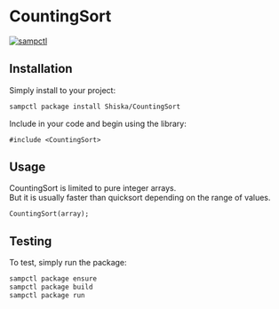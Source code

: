 # CountingSort

[![sampctl](https://shields.southcla.ws/badge/sampctl-CountingSort-2f2f2f.svg?style=for-the-badge)](https://github.com/Shiska/CountingSort)

## Installation

Simply install to your project:

```bash
sampctl package install Shiska/CountingSort
```

Include in your code and begin using the library:

```pawn
#include <CountingSort>
```

## Usage

CountingSort is limited to pure integer arrays.  
But it is usually faster than quicksort depending on the range of values.

```pawn
CountingSort(array);
```

## Testing

To test, simply run the package:

```bash
sampctl package ensure
sampctl package build
sampctl package run
```
